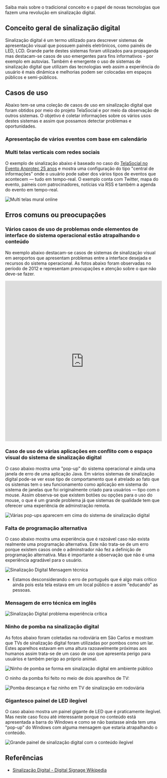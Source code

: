 Saiba mais sobre o tradicional conceito e o papel de novas tecnologias que fazem uma revolução em sinalização digital. 

## Conceito geral de sinalização digital 

Sinalização digital é um termo utilizado para descrever sistemas de apresentação visual que possuem painéis eletrônicos, como painéis de LED, LCD. Grande parte destes sistemas foram utilizados para propaganda mas destacam-se casos de uso emergentes para fins informativos - por exemplo em autovias. Também é emergente o uso de sistemas de sinalização digital que utilizam das tecnologias web assim a experiência do usuário é mais dinâmica e melhorias podem ser colocadas em espaços públicos e semi-públicos.
## Casos de uso  

Abaixo tem-se uma coleção de casos de uso em sinalização digital que foram obtidos por meio do projeto TelaSocial e por meio da observação de outros sistemas. O objetivo é coletar informações sobre os vários usos destes sistemas e assim que possamos detectar problemas e oportunidades. 

### Apresentação de vários eventos com base em calendário

### Multi telas verticais com redes sociais

O exemplo de sinalização abaixo é baseado no caso do [TelaSocial no Evento Anprotec 25 anos](http://blog.telasocial.com/12-telas-em-tempo-real-no-seminario-nacional) e mostra uma configuração do tipo "central de informações" onde o usuário pode saber dos vários tipos de eventos que acontecem — tudo em tempo-real. O exemplo conta com Twitter, mapa do evento, paineis com patrocinadores, notícias via RSS e também a agenda do evento em tempo-real. 

![Multi telas mural online](sinalizacao-digital-mural-multi-telas.jpg)

## Erros comuns ou preocupações  

### Vários casos de uso de problemas onde elementos de interface do sistema operacional estão atrapalhando o conteúdo

No exemplo abaixo destacam-se casos de sistemas de sinalização visual em aeroportos que apresentam problemas entre a interface desejada e recursos do sistema operacional. As fotos abaixo foram observadas no período de 2012 e representam preocupações e atenção sobre o que não deve-se fazer.

<iframe width="100%" height="515" src="http://www.youtube.com/embed/396jaJ0Grhc" frameborder="0" allowfullscreen></iframe>

### Caso de uso de várias aplicações em conflito com o espaço visual do sistema de sinalização digital

O caso abaixo mostra uma "pop-up" do sistema operacional e ainda uma janela de erro de uma aplicação Java. Em vários sistemas de sinalização digital pode-se ver esse tipo de comportamento que é atrelado ao fato que os sistemas tem o seu funcionamento como aplicação em sistema do sistema de janelas que foi originalmente criado para usuários — tipo com o mouse. Assim observa-se que existem botões ou opções para o uso do mouse, o que é um grande problema já que sistemas de qualidade tem que oferecer uma experiência de adminstração remota. 

![Várias pop-ups aparecem em cima do sistema de sinalização digital](sinalizacao-digital-popups-windows.jpg)

### Falta de programação alternativa

O caso abaixo mostra uma experiência que é razoável caso não exista realmente uma programação alternativa. Este não trata-se de um erro porque existem casos onde o adminstrador não fez a definição de programação alternativa. Mas é importante a observação que não é uma experiência agradável para o usuário. 

![Sinalização Digital Mensagem técnica](mensagem-de-erro-sem-alternativa-sinalizacao-digital.jpg)

* Estamos desconsiderando o erro de português que é algo mais crítico ainda pois esta tela estava em um local público e assim "educando" as pessoas. 

### Mensagem de erro técnica em inglês 

![Sinalização Digital problema experiência crítica](sinalizacao-digital-ingles-undefined.jpg)

### Ninho de pomba na sinalização digital 

As fotos abaixo foram coletadas na rodoviária em São Carlos e mostram que TVs de sinalização digital foram utilizadas por pombos como um lar. Estes aparelhos estavam em uma altura razoavelmente próximas aos humanos assim trata-se de um caso de uso que apresenta perigo para usuários e também perigo ao próprio animal. 

![Ninho de pomba se forma em sinalização digital em ambiente público](pomba-na-sinalizacao-digital.jpg)

O ninho da pomba foi feito no meio de dois aparelhos de TV: 

![Pomba descança e faz ninho em TV de sinalização em rodoviária](ninho-de-pomba-sinalizacao-digital.jpg)

### Gigantesco painel de LED ilegível 

O caso abaixo mostra um painel gigante de LED que é praticamente ilegível. Mas neste caso ficou até interessante porque no conteúdo está apresentada a barra do Windows e como se não bastasse ainda tem uma "pop-up" do Windows com alguma mensagem que estaria atrapalhando o conteúdo. 

![Grande painel de sinalização digital com o conteúdo ilegível](sinalizacao-digital-led-ilegivel.jpg)

## Referências 

* [Sinalização Digital - Digital Signage Wikipedia](http://pt.wikipedia.org/wiki/Digital_Signage) 
